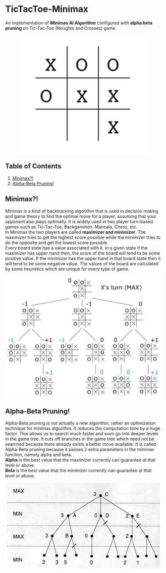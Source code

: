 # TicTacToe-Minimax
An implementation of **Minimax AI Algorithm** configured with **alpha beta pruning** on Tic-Tac-Toe (Noughts and Crosses) game.

<p align = "center"><img align = "center" src = "images/tictac.png" /></p>

 

## Table of Contents
1. [Minimax?!](#minimax)
2. [Alpha-Beta Pruning!](#alpha-beta-pruning)


## Minimax?!
Minimax is a kind of backtracking algorithm that is used in decision making and game theory to find the optimal move for a player, assuming that your opponent also plays optimally. It is widely used in two player turn-based games such as Tic-Tac-Toe, Backgammon, Mancala, Chess, etc.  
In Minimax the two players are called **maximizer and minimizer**. The maximizer tries to get the highest score possible while the minimizer tries to do the opposite and get the lowest score possible.  
Every board state has a value associated with it. In a given state if the maximizer has upper hand then, the score of the board will tend to be some positive value. If the minimizer has the upper hand in that board state then it will tend to be some negative value. The values of the board are calculated by some heuristics which are unique for every type of game.

<p align = "center"><img align = "center" src = "images/minimaxttt.jpg" /></p>


## Alpha-Beta Pruning!
Alpha-Beta pruning is not actually a new algorithm, rather an optimization technique for minimax algorithm. It reduces the computation time by a huge factor. This allows us to search much faster and even go into deeper levels in the game tree. It cuts off branches in the game tree which need not be searched because there already exists a better move available. It is called Alpha-Beta pruning because it passes 2 extra parameters in the minimax function, namely alpha and beta.  
**Alpha** is the best value that the maximizer currently can guarantee at that level or above.  
**Beta** is the best value that the minimizer currently can guarantee at that level or above.  

<p align = "center"><img align = "center" src = "images/alphabeta.png" /></p>
